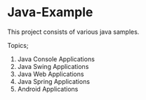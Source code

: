 # Java-Example

This project consists of various java samples.

Topics;

1. Java Console Applications
2. Java Swing Applications
3. Java Web Applications
4. Java Spring Applications
5. Android Applications
